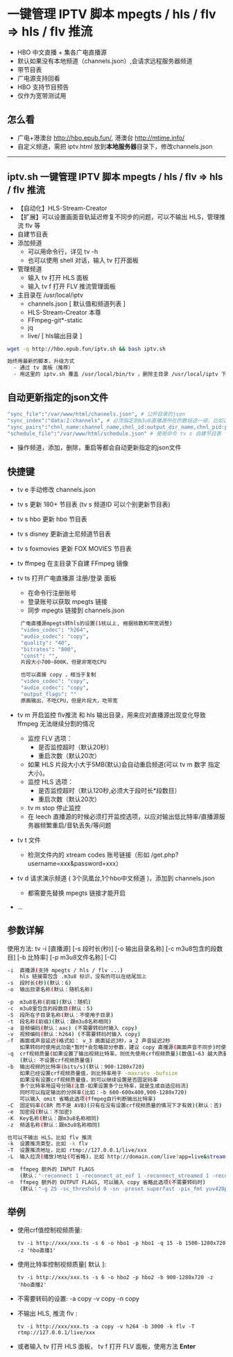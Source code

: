 # 一键管理 IPTV 脚本 mpegts / hls / flv => hls / flv 推流

- HBO 中文直播 + 集各广电直播源
- 默认如果没有本地频道（channels.json）,会请求远程服务器频道
- 带节目表
- 广电源支持回看
- HBO 支持节目预告
- 仅作为宽带测试用

## 怎么看

- 广电+港澳台 <http://hbo.epub.fun/>, 港澳台 <http://mtime.info/>
- 自定义频道，需把 iptv.html 放到**本地服务器**目录下，修改channels.json

---

## iptv.sh 一键管理 IPTV 脚本 mpegts / hls / flv => hls / flv 推流

- 【自动化】HLS-Stream-Creator
- 【扩展】可以设置画面音轨延迟修复不同步的问题，可以不输出 HLS，管理推流 flv 等
- 自建节目表
- 添加频道
  - 可以用命令行，详见 tv -h
  - 也可以使用 shell 对话，输入 tv 打开面板
- 管理频道
  - 输入 tv 打开 HLS 面板
  - 输入 tv f 打开 FLV 推流管理面板
- 主目录在 /usr/local/iptv
  - channels.json [ 默认值和频道列表 ]
  - HLS-Stream-Creator 本尊
  - FFmpeg-git*-static
  - jq
  - live/ [ hls输出目录 ]

``` bash
wget -q http://hbo.epub.fun/iptv.sh && bash iptv.sh

始终用最新的脚本，升级方式
  - 通过 tv 面板（推荐）
  - 用这里的 iptv.sh 覆盖 /usr/local/bin/tv ，删除主目录 /usr/local/iptv 下的 lock 文件
```

## 自动更新指定的json文件

```bash
"sync_file":"/var/www/html/channels.json", # 公开目录的json
"sync_index":"data:2:channels", # 必须指定到m3u8直播源所在的数组这一级，比如这里 ObjectJson.data[2].channels
"sync_pairs":"chnl_name:channel_name,chnl_id:output_dir_name,chnl_pid:pid,chnl_cat=港澳台,url=http://xxx.com/live,schedule:playlist_name", # 值映射用:号，如果直接赋值用=号（公开的live根目录会自动补上完整的m3u8地址）
"schedule_file":"/var/www/html/schedule.json" # 使用命令 tv s 自建节目表
```

- 操作频道，添加，删除，重启等都会自动更新指定的json文件

## 快捷键

- tv e 手动修改 channels.json
- tv s 更新 180+ 节目表 (tv s 频道ID 可以个别更新节目表)
- tv s hbo 更新 hbo 节目表
- tv s disney 更新迪士尼频道节目表
- tv s foxmovies 更新 FOX MOVIES 节目表
- tv ffmpeg 在主目录下自建 FFmpeg 镜像
- tv ts 打开广电直播源 注册/登录 面板
  - 在命令行注册账号
  - 登录账号以获取 mpegts 链接
  - 同步 mpegts 链接到 channels.json

   ```bash
    广电直播源mpegts转hls的设置(1核以上, 根据核数和带宽调整)
    "video_codec": "h264",
    "audio_codec": "copy",
    "quality": "40",
    "bitrates": "800",
    "const": "",
    片段大小700~800K，但是非常吃CPU

    也可以直接 copy ，相当于复制
    "video_codec": "copy",
    "audio_codec": "copy",
    "output_flags": ""
    原画输出，不吃CPU，但是片段大，吃带宽
   ```

- tv m 开启监控 flv推流 和 hls 输出目录，用来应对直播源出现变化导致 ffmpeg 无法继续分割的情况
  - 监控 FLV 选项：
    - 是否监控超时（默认20秒）
    - 重启次数（默认20次）
  - 如果 HLS 片段大小大于5MB(默认)会自动重启频道(可以 tv m 数字 指定大小)。
  - 监控 HLS 选项：
    - 是否监控超时（默认120秒,必须大于段时长*段数目）
    - 重启次数（默认20次）
  - tv m stop 停止监控
  - 在 leech 直播源的时候必须打开监控选项，以应对输出低比特率/直播源服务器频繁重启/音轨丢失/等问题
- tv t 文件
  - 检测文件内的 xtream codes 账号链接（形如 /get.php?username=xxx&password=xxx）
- tv d 请求演示频道 ( 3个凤凰台,1个hbo中文频道 )，添加到 channels.json
  - 都需要先替换 mpegts 链接才能开启
- ...

## 参数详解

使用方法: tv -i [直播源] [-s 段时长(秒)] [-o 输出目录名称] [-c m3u8包含的段数目] [-b 比特率] [-p m3u8文件名称] [-C]

```bash
-i  直播源(支持 mpegts / hls / flv ...)
    hls 链接需包含 .m3u8 标识，没有的可以在结尾加上
-s  段时长(秒)(默认：6)
-o  输出目录名称(默认：随机名称)

-p  m3u8名称(前缀)(默认：随机)
-c  m3u8里包含的段数目(默认：5)
-S  段所在子目录名称(默认：不使用子目录)
-t  段名称(前缀)(默认：跟m3u8名称相同)
-a  音频编码(默认：aac) (不需要转码时输入 copy)
-v  视频编码(默认：h264) (不需要转码时输入 copy)
-f  画面或声音延迟(格式如： v_3 画面延迟3秒，a_2 声音延迟2秒
    如果转码时使用此功能*暂时*会忽略部分参数，建议 copy 直播源(画面声音不同步)时使用)
-q  crf视频质量(如果设置了输出视频比特率，则优先使用crf视频质量)(数值1~63 越大质量越差)
    (默认: 不设置crf视频质量值)
-b  输出视频的比特率(bits/s)(默认：900-1280x720)
    如果已经设置crf视频质量值，则比特率用于 -maxrate -bufsize
    如果没有设置crf视频质量值，则可以继续设置是否固定码率
    多个比特率用逗号分隔(注意-如果设置多个比特率，就是生成自适应码流)
    同时可以指定输出的分辨率(比如：-b 600-600x400,900-1280x720)
    可以输入 omit 省略此选项(ffmpeg自行判断输出比特率)
-C  固定码率(CBR 而不是 AVB)(只有在没有设置crf视频质量的情况下才有效)(默认：否)
-e  加密段(默认：不加密)
-K  Key名称(默认：跟m3u8名称相同)
-z  频道名称(默认：跟m3u8名称相同)

也可以不输出 HLS，比如 flv 推流
-k  设置推流类型，比如 -k flv
-T  设置推流地址，比如 rtmp://127.0.0.1/live/xxx
-L  输入拉流(播放)地址(可省略)，比如 http://domain.com/live?app=live&stream=xxx

-m  ffmpeg 额外的 INPUT FLAGS
    (默认："-reconnect 1 -reconnect_at_eof 1 -reconnect_streamed 1 -reconnect_delay_max 2000 -timeout 2000000000 -y -nostats -nostdin -hide_banner -loglevel fatal")
-n  ffmpeg 额外的 OUTPUT FLAGS, 可以输入 copy 省略此选项(不需要转码时)
    (默认："-g 25 -sc_threshold 0 -sn -preset superfast -pix_fmt yuv420p -profile:v main")
```

## 举例

- 使用crf值控制视频质量:

    `tv -i http://xxx/xxx.ts -s 6 -o hbo1 -p hbo1 -q 15 -b 1500-1280x720 -z 'hbo直播1'`

- 使用比特率控制视频质量[ 默认 ]:

    `tv -i http://xxx/xxx.ts -s 6 -o hbo2 -p hbo2 -b 900-1280x720 -z 'hbo直播2'`

- 不需要转码的设置: -a copy -v copy -n copy

- 不输出 HLS, 推流 flv :

    `tv -i http://xxx/xxx.ts -a copy -v h264 -b 3000 -k flv -T rtmp://127.0.0.1/live/xxx`

- 或者输入 tv 打开 HLS 面板， tv f 打开 FLV 面板，使用方法  **Enter**
